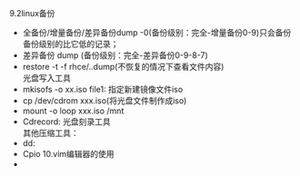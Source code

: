 9.2linux备份
  - 全备份/增量备份/差异备份dump -0(备份级别：完全-增量备份0-9)只会备份备份级别的比它低的记录；  
  - 差异备份 dump (备份级别：完全-差异备份0-9-8-7)
  - restore -t -f rhce/..dump(不恢复的情况下查看文件内容)  
光盘写入工具  
  - mkisofs -o xx.iso file1: 指定新建镜像文件iso  
  - cp /dev/cdrom xxx.iso(将光盘文件制作成iso)  
  - mount -o loop xxx.iso /mnt  
  - Cdrecord: 光盘刻录工具  
其他压缩工具：  
  - dd: 
  - Cpio
10.vim编辑器的使用  
  - 
